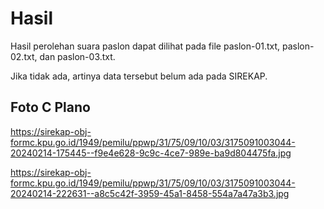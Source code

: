 # Hasil

Hasil perolehan suara paslon dapat dilihat pada file paslon-01.txt, paslon-02.txt, dan paslon-03.txt.

Jika tidak ada, artinya data tersebut belum ada pada SIREKAP.

## Foto C Plano

https://sirekap-obj-formc.kpu.go.id/1949/pemilu/ppwp/31/75/09/10/03/3175091003044-20240214-175445--f9e4e628-9c9c-4ce7-989e-ba9d804475fa.jpg

https://sirekap-obj-formc.kpu.go.id/1949/pemilu/ppwp/31/75/09/10/03/3175091003044-20240214-222631--a8c5c42f-3959-45a1-8458-554a7a47a3b3.jpg
